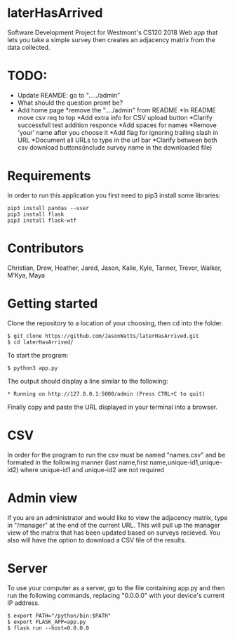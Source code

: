 # laterHasArrived
Software Development Project for Westmont's CS120 2018
Web app that lets you take a simple survey then creates an adjacency matrix from the data collected.

# TODO:
* Update REAMDE: go to "...../admin"
* What should the  question promt be?
* Add home page
  *remove the "..../admin" from README
*In README move csv req to top
*Add extra info for CSV upload button
*Clarify successfull test addition responce
*Add spaces for names
*Remove 'your' name after you choose it
*Add flag for ignoring trailing slash in URL
*Document all URLs to type in the url bar
*Clarify between both csv download buttons(include survey name in the downloaded file)

# Requirements

In order to run this application you first need to pip3 install some libraries:

```
pip3 install pandas --user
pip3 install flask
pip3 install flask-wtf
```

# Contributors
Christian,
Drew,
Heather,
Jared,
Jason,
Kalie,
Kyle,
Tanner,
Trevor,
Walker,
M'Kya,
Maya

# Getting started
Clone the repository to a location of your choosing, then cd into the folder.
```
$ git clone https://github.com/JasonWatts/laterHasArrived.git
$ cd laterHasArrived/
```
To start the program:
```
$ python3 app.py
```
The output should display a line similar to the following:
```
* Running on http://127.0.0.1:5000/admin (Press CTRL+C to quit)
```
Finally copy and paste the URL displayed in your terminal into a browser.

# CSV

In order for the program to run the csv must be named "names.csv" and be formated in the following manner (last name,first name,unique-id1,unique-id2) where unique-id1 and unique-id2 are not required 


# Admin view
If you are an administrator and would like to view the adjacency matrix, type in "/manager" at the end of the current URL. This will pull up the manager view of the matrix that has been updated based on surveys recieved. You also will have the option to download a CSV file of the results.

# Server
To use your computer as a server, go to the file containing app.py and then run the following commands, replacing "0.0.0.0" with your device's current IP address. 
```
$ export PATH="/python/bin:$PATH"
$ export FLASK_APP=app.py
$ flask run --host=0.0.0.0 
```
